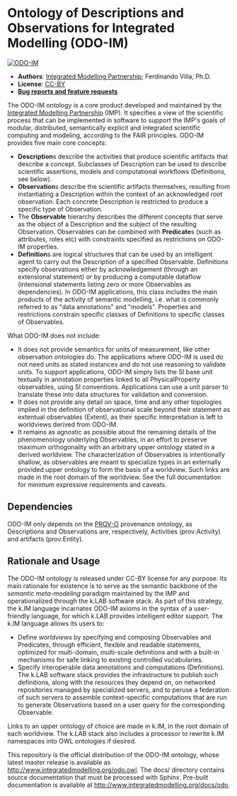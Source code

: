 # Ontology of Descriptions and Observations for Integrated Modelling (ODO-IM)


[![ODO-IM](https://img.shields.io/badge/ODO-IM-0.10.0-blue.svg?style=plastic)](http://github.com/integratedmodelling/odo)

- **Authors**: [Integrated Modelling Partnership](http://www.integratedmodelling.org); Ferdinando Villa, Ph.D.
- **License**: [CC-BY](http://creativecommons.org/licenses/by/3.0/)
- [**Bug reports and feature requests**](https://github.com/integratedmodelling/odo/issues)

The ODO-IM ontology is a core product developed and maintained by the [Integrated Modelling Partnership](http://www.integratedmodelling.org) (IMP). It specifies a view of the scientific process that can be implemented in software to support the IMP's goals of modular, distributed, semantically explicit and integrated scientific computing and modeling, according to the FAIR principles. ODO-IM provides five main core concepts:

- **Description**s describe the activities that produce scientific artifacts that describe a concept. Subclasses of Description can be used to describe scientific assertions, models and computational workflows (Definitions, see below).
- **Observation**s describe the scientific artifacts themselves, resulting from instantiating a Description within the context of an acknowledged root observation. Each concrete Description is restricted to produce a specific type of Observation.
- The **Observable** hierarchy describes the different concepts that serve as the object of a Description and the subject of the resulting Observation. Observables can be combined with **Predicate**s (such as attributes, roles etc) with constraints specified as restrictions on ODO-IM properties.
- **Definition**s are logical structures that can be used by an intelligent agent to carry out the Description of a specified Observable. Definitions specify observations either by acknowledgement (through an extensional statement) or by producing a computable dataflow (intensional statements listing zero or more Observables as dependencies). In ODO-IM applications, this class includes the main products of the activity of semantic modelling, i.e. what is commonly referred to as "data annotations" and "models". Properties and restrictions constrain specific classes of Definitions to specific classes of Observables.

What ODO-IM does not include:

- It does not provide semantics for units of measurement, like other observation ontologies do. The applications where ODO-IM is used do not need units as stated instances and do not use reasoning to validate units. To support applications, ODO-IM simply lists the SI base unit textually in annotation properties linked to all PhysicalProperty observables, using SI conventions. Applications can use a unit parser to translate these into data structures for validation and conversion.
- It does not provide any detail on space, time and any other topologies implied in the definition of observational scale beyond their statement as extentual observables (Extent), as their specific interpretation is left to worldviews derived from ODO-IM.
- It remains as agnostic as possible about the remaining details of the phenomenology underlying Observables, in an effort to preserve maximum orthogonality with an arbitrary upper ontology stated in a derived worldview. The characterization of Observables is intentionally shallow, as observables are meant to specialize types in an externally provided upper ontology to form the basis of a worldview. Such links are made in the root domain of the worldview. See the full documentation for minimum expressive requirements and caveats.

## Dependencies

ODO-IM only depends on the [PROV-O](https://www.w3.org/TR/prov-o/) provenance ontology, as Descriptions and Observations are, respectively, Activities (prov:Activity) and artifacts (prov:Entity).

## Rationale and Usage

The ODO-IM ontology is released under CC-BY license for any purpose. Its main rationale for existence is to serve as the semantic backbone of the *semantic meta-modeling* paradigm maintained by the IMP and operationalized through the k.LAB software stack. As part of this strategy, the k.IM language incarnates ODO-IM axioms in the syntax of a user-friendly language,  for which k.LAB provides intelligent editor support. The k.IM language allows its users to: 

- Define *worldviews* by specifying and composing Observables and Predicates, through efficient, flexible and readable statements, optimized for multi-domain, multi-scale definitions and with a built-in mechanisms for safe linking to existing controlled vocabularies. 
- Specify interoperable data annotations and computations (Definitions). The k.LAB software stack provides the infrastructure to publish such definitions, along with the resources they depend on, on networked repositories managed by specialized servers, and to peruse a federation of such servers to assemble context-specific computations that are run to generate Observations based on a user query for the corresponding Observable. 
	
Links to an upper ontology of choice are made in k.IM, in the root domain of each worldview. The k.LAB stack also includes a processor to rewrite k.IM namespaces into OWL ontologies if desired.

This repository is the official distribution of the ODO-IM ontology, whose latest master release is available as http://www.integratedmodelling.org/odo.owl. The docs/ directory contains source documentation that must be processed with Sphinx. Pre-built documentation is available at http://www.integratedmodelling.org/docs/odo.